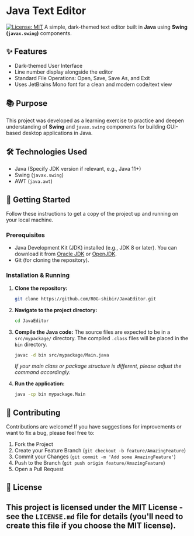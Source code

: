 # Java Text Editor

[![License: MIT](https://img.shields.io/badge/License-MIT-yellow.svg)](https://opensource.org/licenses/MIT) A simple, dark-themed text editor built in **Java** using **Swing (`javax.swing`)** components.

## ✨ Features

- Dark-themed User Interface
- Line number display alongside the editor
- Standard File Operations: Open, Save, Save As, and Exit
- Uses JetBrains Mono font for a clean and modern code/text view

## 📚 Purpose

This project was developed as a learning exercise to practice and deepen understanding of **Swing** and `javax.swing` components for building GUI-based desktop applications in Java.

## 🛠 Technologies Used

- Java (Specify JDK version if relevant, e.g., Java 11+)
- Swing (`javax.swing`)
- AWT (`java.awt`)

## 🚀 Getting Started

Follow these instructions to get a copy of the project up and running on your local machine.

### Prerequisites

- Java Development Kit (JDK) installed (e.g., JDK 8 or later). You can download it from [Oracle JDK](https://www.oracle.com/java/technologies/javase-downloads.html) or [OpenJDK](https://openjdk.java.net/).
- Git (for cloning the repository).

### Installation & Running

1.  **Clone the repository:**
    ```bash
    git clone https://github.com/R0G-shibir/JavaEditor.git
    ```

2.  **Navigate to the project directory:**
    ```bash
    cd JavaEditor
    ```

3.  **Compile the Java code:**
    The source files are expected to be in a `src/mypackage/` directory. The compiled `.class` files will be placed in the `bin` directory.
    ```bash
    javac -d bin src/mypackage/Main.java
    ```
    *If your main class or package structure is different, please adjust the command accordingly.*

4.  **Run the application:**
    ```bash
    java -cp bin mypackage.Main
    ```

## 🤝 Contributing

Contributions are welcome! If you have suggestions for improvements or want to fix a bug, please feel free to:

1.  Fork the Project
2.  Create your Feature Branch (`git checkout -b feature/AmazingFeature`)
3.  Commit your Changes (`git commit -m 'Add some AmazingFeature'`)
4.  Push to the Branch (`git push origin feature/AmazingFeature`)
5.  Open a Pull Request

## 📜 License

This project is licensed under the MIT License - see the `LICENSE.md` file for details (you'll need to create this file if you choose the MIT license).
---
